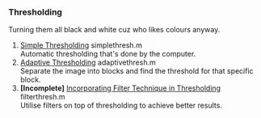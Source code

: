### Thresholding
Turning them all black and white cuz who likes colours anyway.

1. [Simple Thresholding](../7.%20Thresholding/simplethresh.m) simplethresh.m  
    Automatic thresholding that's done by the computer.
2. [Adaptive Thresholding](../6.%20Thresholding/adaptivethresh.m) adaptivethresh.m  
    Separate the image into blocks and find the threshold for that specific block.
3. **[Incomplete]** [Incorporating Filter Technique in Thresholding](../6.%20Thresholding/filterthresh.m) filterthresh.m  
    Utilise filters on top of thresholding to achieve better results.